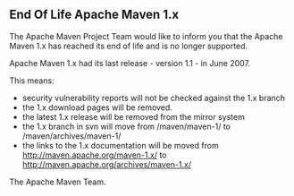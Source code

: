 ## End Of Life Apache Maven 1.x

The Apache Maven Project Team would like to inform you that the Apache
Maven 1.x has reached its end of life and is no longer supported.

Apache Maven 1.x had its last release - version 1.1 - in June 2007.

This means:

-   security vulnerability reports will not be checked against the 1.x
    branch
-   the 1.x download pages will be removed.
-   the latest 1.x release will be removed from the mirror system
-   the 1.x branch in svn will move from /maven/maven-1/ to
    /maven/archives/maven-1/
-   the links to the 1.x documentation will be moved from
    http://maven.apache.org/maven-1.x/ to
    http://maven.apache.org/archives/maven-1.x/

The Apache Maven Team.


